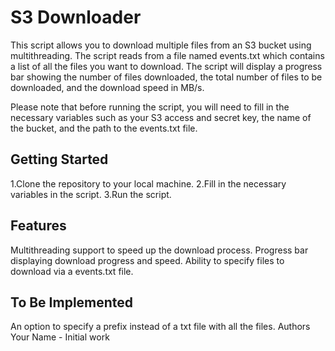 # S3 Downloader

This script allows you to download multiple files from an S3 bucket using multithreading. The script reads from a file named events.txt which contains a list of all the files you want to download. The script will display a progress bar showing the number of files downloaded, the total number of files to be downloaded, and the download speed in MB/s.

Please note that before running the script, you will need to fill in the necessary variables such as your S3 access and secret key, the name of the bucket, and the path to the events.txt file.

## Getting Started
1.Clone the repository to your local machine.
2.Fill in the necessary variables in the script.
3.Run the script.

## Features
Multithreading support to speed up the download process.
Progress bar displaying download progress and speed.
Ability to specify files to download via a events.txt file.

## To Be Implemented
An option to specify a prefix instead of a txt file with all the files.
Authors
Your Name - Initial work
